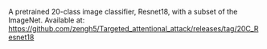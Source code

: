A pretrained 20-class image classifier, Resnet18, with a subset of the ImageNet. Available at:  
https://github.com/zengh5/Targeted_attentional_attack/releases/tag/20C_Resnet18
